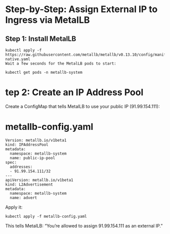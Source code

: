 # Step-by-Step: Assign External IP to Ingress via MetalLB
## Step 1: Install MetalLB

```
kubectl apply -f https://raw.githubusercontent.com/metallb/metallb/v0.13.10/config/manifests/metallb-native.yaml
Wait a few seconds for the MetalLB pods to start:
```
```
kubectl get pods -n metallb-system
```

# tep 2: Create an IP Address Pool
Create a ConfigMap that tells MetalLB to use your public IP (91.99.154.111):

# metallb-config.yaml

```
Version: metallb.io/v1beta1
kind: IPAddressPool
metadata:
  namespace: metallb-system
  name: public-ip-pool
spec:
  addresses:
  - 91.99.154.111/32
---
apiVersion: metallb.io/v1beta1
kind: L2Advertisement
metadata:
  namespace: metallb-system
  name: advert
```

Apply it:
```
kubectl apply -f metallb-config.yaml
```
This tells MetalLB: “You’re allowed to assign 91.99.154.111 as an external IP.”